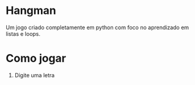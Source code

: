 # Hangman
Um jogo criado completamente em python com foco no aprendizado em listas e loops.

# Como jogar
<ol><li> Digite uma letra </li></ol>
